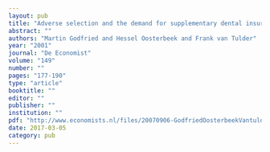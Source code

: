 ```yaml
---
layout: pub
title: "Adverse selection and the demand for supplementary dental insurance"
abstract: ""
authors: "Martin Godfried and Hessel Oosterbeek and Frank van Tulder"
year: "2001"
journal: "De Economist"
volume: "149"
number: ""
pages: "177-190"
type: "article"
booktitle: ""
editor: ""
publisher: ""
institution: ""
pdf: "http://www.economists.nl/files/20070906-GodfriedOosterbeekVantulderEco2001.pdf"
date: 2017-03-05
category: pub
---
```

